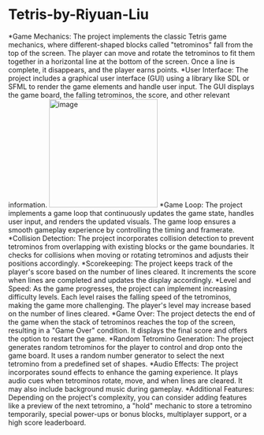 # Tetris-by-Riyuan-Liu
*Game Mechanics: The project implements the classic Tetris game mechanics, where different-shaped blocks called "tetrominos" fall from the top of the screen. The player can move and rotate the tetrominos to fit them together in a horizontal line at the bottom of the screen. Once a line is complete, it disappears, and the player earns points.
*User Interface: The project includes a graphical user interface (GUI) using a library like SDL or SFML to render the game elements and handle user input. The GUI displays the game board, the falling tetrominos, the score, and other relevant information.
<img width="220" alt="image" src="https://github.com/Riyuanliu/Tetris-by-Riyuan-Liu/assets/100328034/d16876ae-6d03-4d21-be7a-9218320d9980">
*Game Loop: The project implements a game loop that continuously updates the game state, handles user input, and renders the updated visuals. The game loop ensures a smooth gameplay experience by controlling the timing and framerate.
*Collision Detection: The project incorporates collision detection to prevent tetrominos from overlapping with existing blocks or the game boundaries. It checks for collisions when moving or rotating tetrominos and adjusts their positions accordingly.
*Scorekeeping: The project keeps track of the player's score based on the number of lines cleared. It increments the score when lines are completed and updates the display accordingly.
*Level and Speed: As the game progresses, the project can implement increasing difficulty levels. Each level raises the falling speed of the tetrominos, making the game more challenging. The player's level may increase based on the number of lines cleared.
*Game Over: The project detects the end of the game when the stack of tetrominos reaches the top of the screen, resulting in a "Game Over" condition. It displays the final score and offers the option to restart the game.
*Random Tetromino Generation: The project generates random tetrominos for the player to control and drop onto the game board. It uses a random number generator to select the next tetromino from a predefined set of shapes.
*Audio Effects: The project incorporates sound effects to enhance the gaming experience. It plays audio cues when tetrominos rotate, move, and when lines are cleared. It may also include background music during gameplay.
*Additional Features: Depending on the project's complexity, you can consider adding features like a preview of the next tetromino, a "hold" mechanic to store a tetromino temporarily, special power-ups or bonus blocks, multiplayer support, or a high score leaderboard.

